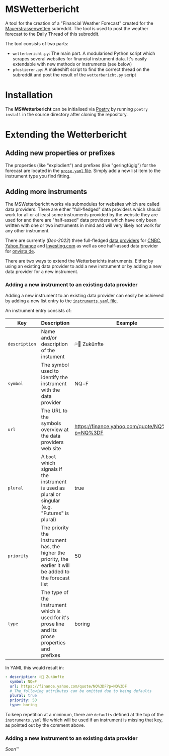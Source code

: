 # MSWetterbericht

A tool for the creation of a "Financial Weather Forecast" created for the
[Mauerstrassenwetten](https://reddit.com/r/mauerstrassenwetten) subreddit.
The tool is used to post the weather forecast to the Daily Thread of this subreddit.

The tool consists of two parts:

- `wetterbericht.py`: The main part. A modularised Python script which scrapes several websites for financial
  instrument data. It's easily extendable with new methods or instruments (see below)
- `pfostierer.py`: A makeshift script to find the correct thread on the subreddit and post the result of
  the `wetterbericht.py` script

# Installation

The **MSWetterbericht** can be initialised via [Poetry](https://python-poetry.org/) by running
`poetry install` in the source directory after cloning the repository.

# Extending the Wetterbericht

## Adding new properties or prefixes

The properties (like "explodiert") and prefixes (like "geringfügig") for the forecast are located in the
[`prose.yaml` file](https://github.com/m3adow/mswetterbericht/blob/main/files/prose.yaml). Simply add a new list item
to the instrument type you find fitting.

## Adding more instruments

The MSWetterbericht works via submodules for websites which are called data providers. There are either "full-fledged"
data providers which should work for all or at least some instruments provided by the website they are used for and
there are "half-assed" data providers which have only been written with one or two instruments in mind and will very
likely not work for any other instrument.

There are currently (_Dec-2022_) three full-fledged
[data providers](https://github.com/m3adow/mswetterbericht/tree/main/mswetterbericht/data_providers) for
[CNBC](https://www.cnbc.com/world/), [Yahoo Finance](https://finance.yahoo.com/) and
[Investing.com](https://www.investing.com/) as well as one half-assed data provider for
[onvista.de](https://www.onvista.de/).

There are two ways to extend the Wetterberichts instruments. Either by using an existing data provider to add a new
instrument or by adding a new data provider for a new instrument.

### Adding a new instrument to an existing data provider

Adding a new instrument to an existing data provider can easily be achieved by adding a new list entry to the
[`instruments.yaml` file](https://github.com/m3adow/mswetterbericht/blob/main/files/instruments.yaml).

An instrument entry consists of:

| **Key**       | **Description**                                                                                             | **Example**                                     |
| ------------- | ----------------------------------------------------------------------------------------------------------- | ----------------------------------------------- |
| `description` | Name and/or description of the instument                                                                    | 💦🦡 Zukünfte                                   |
| `symbol`      | The symbol used to identify the instrument with the data provider                                           | NQ=F                                            |
| `url`         | The URL to the symbols overview at the data providers web site                                              | https://finance.yahoo.com/quote/NQ%3DF?p=NQ%3DF |
| `plural`      | A `bool` which signals if the instrument is used as plural or singular (e.g. "Futures" is plural)           | true                                            |
| `priority`    | The priority the instrument has, the higher the priority, the earlier it will be added to the forecast list | 50                                              |
| `type`        | The type of the instrument which is used for it's prose line and its prose properties and prefixes          | boring                                          |

In YAML this would result in:

```yaml
- description: 💦🦡 Zukünfte
  symbol: NQ=F
  url: https://finance.yahoo.com/quote/NQ%3DF?p=NQ%3DF
  # The following attributes can be omitted due to being defaults
  plural: true
  priority: 50
  type: boring
```

To keep repetition at a minimum, there are `defaults` defined at the top of the `instruments.yaml` file which will be
used if an instrument is missing that key, as pointed out by the comment above.

### Adding a new instrument to an existing data provider

_Soon™_
